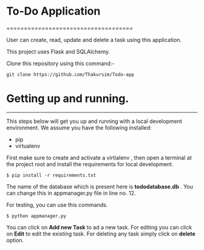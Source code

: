 # To-Do Application
====================================


User can create, read, update and delete a task using this application. 

This project uses Flask and SQLAlchemy.

Clone this repository using this command:-

   `git clone https://github.com/Thakursim/Todo-app`

# Getting up and running.
--------------------------------

This steps below will get you up and running with a local development environment. We assume you have the following installed:

  - pip
  - virtualenv

First make sure to create and activate a virtialenv , then open a terminal at the project root and install the requirements for local development.

    $ pip install -r requirements.txt 

The name of the database which is present here is **tododatabase.db** . You can change this in appmanager.py file in line no. 12.

For testing, you can use this commands.

    $ python appmanager.py 
	
You can click on **Add new Task** to ad a new task.
For editing you can click on **Edit** to edit the existing task. 
For deleting any task simply click on **delete** option. 
	


